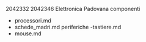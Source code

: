 2042332
2042346
Elettronica Padovana
componenti 
- processori.md
- schede_madri.md 
periferiche
-tastiere.md 
- mouse.md
